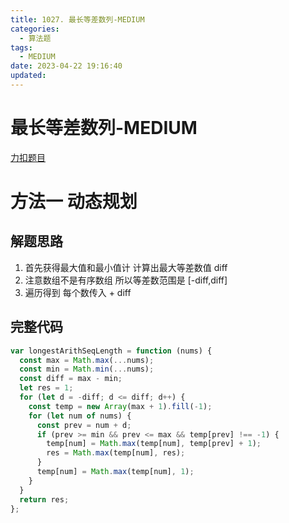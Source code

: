 ```yaml
---
title: 1027. 最长等差数列-MEDIUM
categories:
  - 算法题
tags:
  - MEDIUM
date: 2023-04-22 19:16:40
updated:
---
```


# 最长等差数列-MEDIUM

[力扣题目](https://leetcode.cn/problems/longest-arithmetic-subsequence/)

# 方法一 动态规划

## 解题思路

1. 首先获得最大值和最小值计 计算出最大等差数值 diff
2. 注意数组不是有序数组 所以等差数范围是 [-diff,diff]
3. 遍历得到 每个数传入 + diff

## 完整代码

```javascript
var longestArithSeqLength = function (nums) {
  const max = Math.max(...nums);
  const min = Math.min(...nums);
  const diff = max - min;
  let res = 1;
  for (let d = -diff; d <= diff; d++) {
    const temp = new Array(max + 1).fill(-1);
    for (let num of nums) {
      const prev = num + d;
      if (prev >= min && prev <= max && temp[prev] !== -1) {
        temp[num] = Math.max(temp[num], temp[prev] + 1);
        res = Math.max(temp[num], res);
      }
      temp[num] = Math.max(temp[num], 1);
    }
  }
  return res;
};
```
